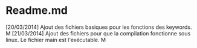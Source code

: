 Readme.md
========

[20/03/2014] Ajout des fichiers basiques pour les fonctions des keywords. M
[21/03/2014] Ajout des fichiers pour que la compilation fonctionne sous linux. Le fichier main est l'exécutable. M
